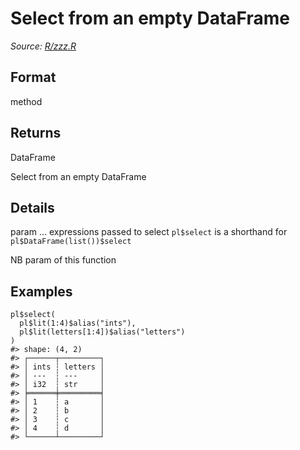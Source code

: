 # Select from an empty DataFrame

*Source: [R/zzz.R](https://github.com/pola-rs/r-polars/tree/main/R/zzz.R)*

## Format

method

## Returns

DataFrame

Select from an empty DataFrame

## Details

param ... expressions passed to select `pl$select` is a shorthand for `pl$DataFrame(list())$select`

NB param of this function

## Examples

<pre class='r-example'><code><span class='r-in'><span><span class='va'>pl</span><span class='op'>$</span><span class='fu'>select</span><span class='op'>(</span></span></span>
<span class='r-in'><span>  <span class='va'>pl</span><span class='op'>$</span><span class='fu'>lit</span><span class='op'>(</span><span class='fl'>1</span><span class='op'>:</span><span class='fl'>4</span><span class='op'>)</span><span class='op'>$</span><span class='fu'>alias</span><span class='op'>(</span><span class='st'>"ints"</span><span class='op'>)</span>,</span></span>
<span class='r-in'><span>  <span class='va'>pl</span><span class='op'>$</span><span class='fu'>lit</span><span class='op'>(</span><span class='va'>letters</span><span class='op'>[</span><span class='fl'>1</span><span class='op'>:</span><span class='fl'>4</span><span class='op'>]</span><span class='op'>)</span><span class='op'>$</span><span class='fu'>alias</span><span class='op'>(</span><span class='st'>"letters"</span><span class='op'>)</span></span></span>
<span class='r-in'><span><span class='op'>)</span></span></span>
<span class='r-out co'><span class='r-pr'>#&gt;</span> shape: (4, 2)</span>
<span class='r-out co'><span class='r-pr'>#&gt;</span> ┌──────┬─────────┐</span>
<span class='r-out co'><span class='r-pr'>#&gt;</span> │ ints ┆ letters │</span>
<span class='r-out co'><span class='r-pr'>#&gt;</span> │ ---  ┆ ---     │</span>
<span class='r-out co'><span class='r-pr'>#&gt;</span> │ i32  ┆ str     │</span>
<span class='r-out co'><span class='r-pr'>#&gt;</span> ╞══════╪═════════╡</span>
<span class='r-out co'><span class='r-pr'>#&gt;</span> │ 1    ┆ a       │</span>
<span class='r-out co'><span class='r-pr'>#&gt;</span> │ 2    ┆ b       │</span>
<span class='r-out co'><span class='r-pr'>#&gt;</span> │ 3    ┆ c       │</span>
<span class='r-out co'><span class='r-pr'>#&gt;</span> │ 4    ┆ d       │</span>
<span class='r-out co'><span class='r-pr'>#&gt;</span> └──────┴─────────┘</span>
 </code></pre>